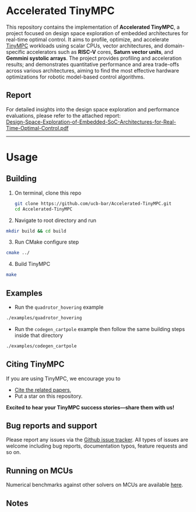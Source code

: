 # Accelerated TinyMPC

This repository contains the implementation of **Accelerated TinyMPC**, a project focused on design space exploration of embedded architectures for real-time optimal control. It aims to profile, optimize, and accelerate  [TinyMPC](https://tinympc.org/) workloads using scalar CPUs, vector architectures, and domain-specific accelerators such as **RISC-V** cores, **Saturn vector units**, and **Gemmini systolic arrays**. The project provides profiling and acceleration results; and demonstrates quantitative performance and area trade-offs across various architectures, aiming to find the most effective hardware optimizations for robotic model-based control algorithms.


## Report

For detailed insights into the design space exploration and performance evaluations, please refer to the attached report:  
[Design-Space-Exploration-of-Embedded-SoC-Architectures-for-Real-Time-Optimal-Control.pdf](Design-Space-Exploration-of-Embedded-SoC-Architectures-for-Real-Time-Optimal-Control.pdf)


----

# Usage

## Building

1. On terminal, clone this repo

   ```bash
   git clone https://github.com/ucb-bar/Accelerated-TinyMPC.git
   cd Accelerated-TinyMPC


2. Navigate to root directory and run

```bash
mkdir build && cd build
```

3. Run CMake configure step

```bash
cmake ../
```

4. Build TinyMPC

```bash
make 
```

## Examples

* Run the `quadrotor_hovering` example

```bash
./examples/quadrotor_hovering
```

* Run the `codegen_cartpole` example then follow the same building steps inside that directory

```bash
./examples/codegen_cartpole
```

## Citing TinyMPC

If you are using TinyMPC, we encourage you to

* [Cite the related papers](https://tinympc.org/docs/citing/),
* Put a star on this repository.

**Excited to hear your TinyMPC success stories—share them with us!**

## Bug reports and support

Please report any issues via the [Github issue tracker](https://github.com/TinyMPC/TinyMPC/issues). All types of issues are welcome including bug reports, documentation typos, feature requests and so on.

## Running on MCUs

Numerical benchmarks against other solvers on MCUs are available [here](https://github.com/RoboticExplorationLab/mcu-solver-benchmarks).

## Notes
